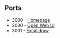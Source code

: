 ## Ports

- 3000 - [Homepage](https://localhost:3000/)
- 3030 - [Open Web UI](https://localhost:3030/)
- 3001 - [Excalidraw](https://localhost:3001/)
